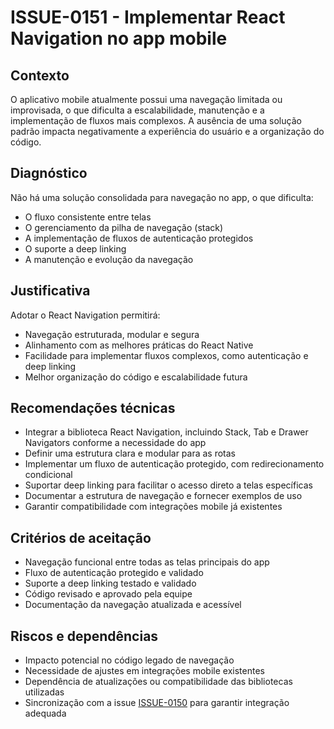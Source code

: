 # ISSUE-0151 - Implementar React Navigation no app mobile

## Contexto
O aplicativo mobile atualmente possui uma navegação limitada ou improvisada, o que dificulta a escalabilidade, manutenção e a implementação de fluxos mais complexos. A ausência de uma solução padrão impacta negativamente a experiência do usuário e a organização do código.

## Diagnóstico
Não há uma solução consolidada para navegação no app, o que dificulta:
- O fluxo consistente entre telas
- O gerenciamento da pilha de navegação (stack)
- A implementação de fluxos de autenticação protegidos
- O suporte a deep linking
- A manutenção e evolução da navegação

## Justificativa
Adotar o React Navigation permitirá:
- Navegação estruturada, modular e segura
- Alinhamento com as melhores práticas do React Native
- Facilidade para implementar fluxos complexos, como autenticação e deep linking
- Melhor organização do código e escalabilidade futura

## Recomendações técnicas
- Integrar a biblioteca React Navigation, incluindo Stack, Tab e Drawer Navigators conforme a necessidade do app
- Definir uma estrutura clara e modular para as rotas
- Implementar um fluxo de autenticação protegido, com redirecionamento condicional
- Suportar deep linking para facilitar o acesso direto a telas específicas
- Documentar a estrutura de navegação e fornecer exemplos de uso
- Garantir compatibilidade com integrações mobile já existentes

## Critérios de aceitação
- Navegação funcional entre todas as telas principais do app
- Fluxo de autenticação protegido e validado
- Suporte a deep linking testado e validado
- Código revisado e aprovado pela equipe
- Documentação da navegação atualizada e acessível

## Riscos e dependências
- Impacto potencial no código legado de navegação
- Necessidade de ajustes em integrações mobile existentes
- Dependência de atualizações ou compatibilidade das bibliotecas utilizadas
- Sincronização com a issue [ISSUE-0150](../bug/ISSUE-0150-Refatorar-integracoes-mobile-criptografia-e-tratamento-de-erros/README.md) para garantir integração adequada